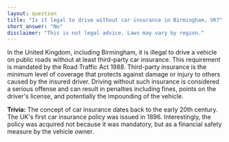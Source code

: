 ```yaml
---
layout: question
title: "Is it legal to drive without car insurance in Birmingham, UK?"
short_answer: "No"
disclaimer: "This is not legal advice. Laws may vary by region."
---
```


In the United Kingdom, including Birmingham, it is illegal to drive a vehicle on public roads without at least third-party car insurance. This requirement is mandated by the Road Traffic Act 1988. Third-party insurance is the minimum level of coverage that protects against damage or injury to others caused by the insured driver. Driving without such insurance is considered a serious offense and can result in penalties including fines, points on the driver's license, and potentially the impounding of the vehicle.

**Trivia:** The concept of car insurance dates back to the early 20th century. The UK's first car insurance policy was issued in 1896. Interestingly, the policy was acquired not because it was mandatory, but as a financial safety measure by the vehicle owner.

